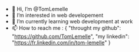 - 👋 Hi, I’m @TomLemelle
- 👀 I’m interested in web developement
- 🌱 I’m currently learning web development at work
- 📫 How to reach me :
{
  "throught my github": "https://github.com/TomLemelle",
  "my linkedin": "https://fr.linkedin.com/in/tom-lemelle"
}
